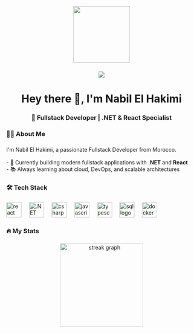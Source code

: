 <div align="center">
  <img height="150" src="https://media.giphy.com/media/M9gbBd9nbDrOTu1Mqx/giphy.gif"  />
</div>

###

<div align="center">
  <img src="https://visitor-badge.laobi.icu/badge?page_id=nabilelhakimi.nabilelhakimi"  />
</div>

###

<h1 align="center">Hey there 👋, I'm Nabil El Hakimi</h1>
<h3 align="center">🚀 Fullstack Developer | .NET & React Specialist</h3>

###

<h3 align="left">👨‍💻 About Me</h3>

###

<p align="left">
I'm Nabil El Hakimi, a passionate Fullstack Developer from Morocco.<br><br>
- 🔭 Currently building modern fullstack applications with <b>.NET</b> and <b>React</b><br>
- 📚 Always learning about cloud, DevOps, and scalable architectures<br>
</p>

###

<h3 align="left">🛠 Tech Stack</h3>

###

<div align="left">
  <img src="https://cdn.jsdelivr.net/gh/devicons/devicon/icons/react/react-original.svg" height="40" alt="react logo" />
  <img width="12" />
  <img src="https://cdn.jsdelivr.net/gh/devicons/devicon/icons/dot-net/dot-net-plain-wordmark.svg" height="40" alt=".NET logo" />
  <img width="12" />
  <img src="https://cdn.jsdelivr.net/gh/devicons/devicon/icons/csharp/csharp-original.svg" height="40" alt="csharp logo" />
  <img width="12" />
  <img src="https://cdn.jsdelivr.net/gh/devicons/devicon/icons/javascript/javascript-original.svg" height="40" alt="javascript logo" />
  <img width="12" />
  <img src="https://cdn.jsdelivr.net/gh/devicons/devicon/icons/typescript/typescript-original.svg" height="40" alt="typescript logo" />
  <img width="12" />
  <img src="https://cdn.jsdelivr.net/gh/devicons/devicon/icons/sqlite/sqlite-original.svg" height="40" alt="sql logo" />
  <img width="12" />
  <img src="https://cdn.jsdelivr.net/gh/devicons/devicon/icons/docker/docker-plain-wordmark.svg" height="40" alt="docker logo" />
</div>

###

<h3 align="left">🔥 My Stats</h3>

###

<div align="center">
  <img src="https://streak-stats.demolab.com?user=nabilelhakimi&locale=en&mode=daily&theme=dark&hide_border=false&border_radius=5&order=3" height="220" alt="streak graph"  />
</div>
